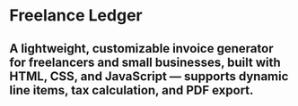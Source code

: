 # Freelance Ledger
## A lightweight, customizable invoice generator for freelancers and small businesses, built with HTML, CSS, and JavaScript — supports dynamic line items, tax calculation, and PDF export.
